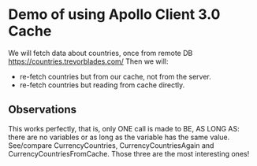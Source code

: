 # Demo of using Apollo Client 3.0 Cache

We will fetch data about countries, once from remote DB https://countries.trevorblades.com/
Then we will:

- re-fetch countries but from our cache, not from the server.
- re-fetch countries but reading from cache directly.

## Observations

This works perfectly, that is, only ONE call is made to BE, AS LONG AS: there are no variables or as long as the variable has the same value. See/compare CurrencyCountries, CurrencyCountriesAgain and CurrencyCountriesFromCache.
Those three are the most interesting ones!
